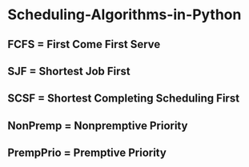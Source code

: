 # Scheduling-Algorithms-in-Python
## FCFS = First Come First Serve
## SJF = Shortest Job First
## SCSF = Shortest Completing Scheduling First
## NonPremp = Nonpremptive Priority 
## PrempPrio = Premptive Priority 
